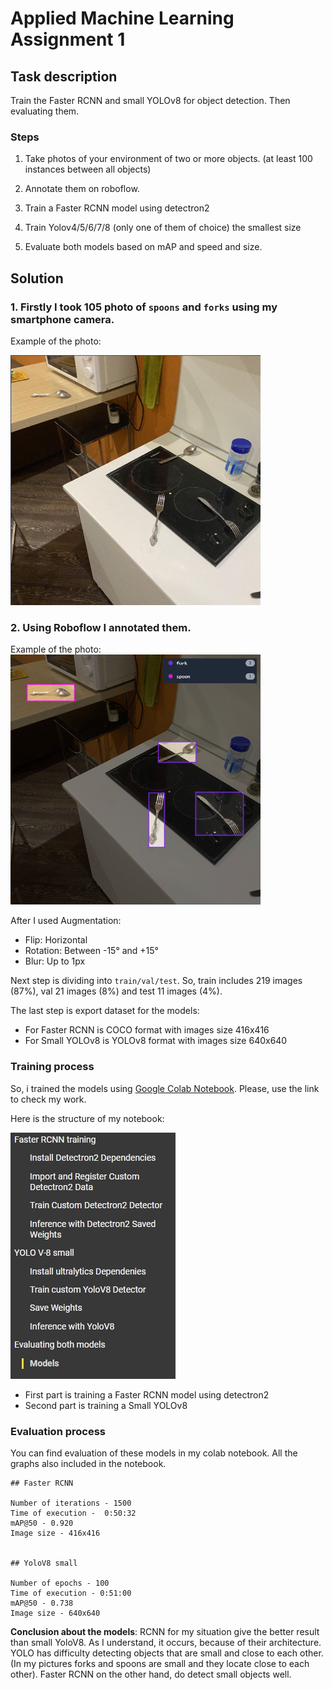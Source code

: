 # Applied Machine Learning Assignment 1

## Task description

Train the Faster RCNN and small YOLOv8 for object detection. 
Then evaluating them. 

### Steps 

1. Take photos of your environment of two or more objects. (at least 100 instances between all objects) 

2. Annotate them on roboflow. 

3. Train a Faster RCNN model using detectron2

4. Train Yolov4/5/6/7/8 (only one of them of choice) the smallest size

5. Evaluate both models based on mAP and speed and size.

## Solution

### 1. Firstly I took 105 photo of ```spoons``` and ```forks``` using my smartphone camera.

Example of the photo: 

<img src="screenshots/without_annotating.jpg" width="400" height="400" />

### 2. Using Roboflow I annotated them. 

Example of the photo: 
<img src="screenshots/with_annotating.jpg" width="400" height="400" />

After I used Augmentation:

* Flip: Horizontal
* Rotation: Between -15° and +15°
* Blur: Up to 1px

Next step is dividing into ```train/val/test```. 
So, train includes 219 images (87%), val 21 images (8%)
and test 11 images (4%).

The last step is export dataset for the models:

* For Faster RCNN is COCO format with images size 416x416
* For Small YOLOv8 is YOLOv8 format with images size 640x640

### Training process

So, i trained the models using [Google Colab Notebook](https://colab.research.google.com/drive/12EWzPYnV1RHtnxkSolUANxDg5y_D6C7w?usp=sharing).
Please, use the link to check my work.

Here is the structure of my notebook:

![alt text](screenshots/notebook.jpg)

* First part is training a Faster RCNN model using detectron2
* Second part is training a Small YOLOv8

### Evaluation process

You can find evaluation of these models in my colab notebook.
All the graphs also included in the notebook.

```
## Faster RCNN

Number of iterations - 1500
Time of execution -  0:50:32
mAP@50 - 0.920
Image size - 416x416


## YoloV8 small

Number of epochs - 100
Time of execution - 0:51:00
mAP@50 - 0.738
Image size - 640x640
```


**Conclusion about the models**: RCNN for my situation give the better result than small YoloV8. As I understand, it occurs, because of their architecture. YOLO has difficulty detecting objects that are small and close to each other. (In my pictures forks and spoons are small and they locate close to each other). Faster RCNN on the other hand, do detect small objects well.









 


